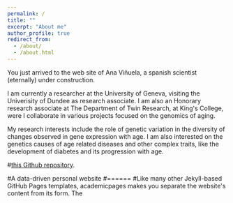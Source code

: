 ```yaml
---
permalink: /
title: ""
excerpt: "About me"
author_profile: true
redirect_from: 
  - /about/
  - /about.html
---
```


You just arrived to the web site of Ana Viñuela, a spanish scientist (eternally) under construction.

I am currently a researcher at the University of Geneva, visiting the Univerisity of Dundee as research associate. I am also an Honorary research associate at The Department of Twin Research, at King's College, were I collaborate in various projects focused on the genomics of aging.

My research interests include the role of genetic variation in the diversity of changes observed in gene expression with age. I am also interested on the genetics causes of age related diseases and other complex traits, like the development of diabetes and its progression with age.


#[this Github repository](https://github.com/staeiou/staeiou.github.io).

#A data-driven personal website
#======
#Like many other Jekyll-based GitHub Pages templates, academicpages makes you separate the website's content from its form. The 
